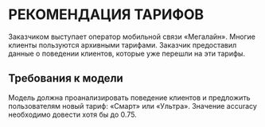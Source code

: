 # РЕКОМЕНДАЦИЯ ТАРИФОВ
Заказчиком выступает оператор мобильной связи «Мегалайн». Многие клиенты пользуются архивными тарифами. Заказчик предоставил данные о поведении клиентов, которые уже перешли на эти тарифы.

## Требования к модели
Модель должна проанализировать поведение клиентов и предложить пользователям новый тариф: «Смарт» или «Ультра».
Значение accuracy необходимо довести хотя бы до 0.75.
